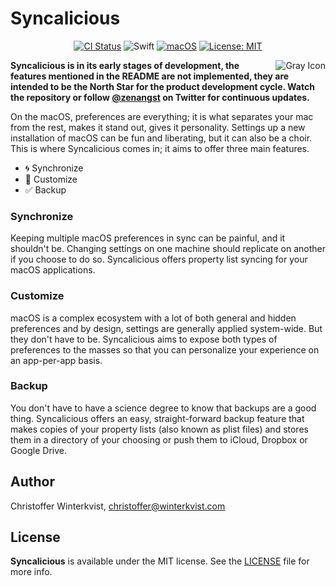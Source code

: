 # Syncalicious

<div align="center">

[![CI Status](https://travis-ci.com/zenangst/Syncalicious.svg?branch=master)](https://travis-ci.com/zenangst/Syncalicious)
![Swift](https://img.shields.io/badge/%20in-swift%204.2-orange.svg)
[![macOS](https://img.shields.io/badge/macOS-10.14-green.svg)](https://www.apple.com/macos/mojave/)
[![License: MIT](https://img.shields.io/badge/License-MIT-yellow.svg)](https://opensource.org/licenses/MIT)

</div>

<img src="https://github.com/zenangst/Syncalicious/blob/master/Resources/Assets.xcassets/AppIcon.appiconset/icon_256x256.png?raw=true" alt="Gray Icon" align="right" />

**Syncalicious is in its early stages of development, the features mentioned in the README are not implemented, they are intended to be the North Star for the product development cycle. Watch the repository or follow [@zenangst](https://twitter.com/zenangst) on Twitter for continuous updates.**

On the macOS, preferences are everything; it is what separates your mac from the rest, makes it stand out, gives it personality. Settings up a new installation of macOS can be fun and liberating, but it can also be a choir. This is where Syncalicious comes in; it aims to offer three main features.

- 🌀 Synchronize
- 🍱 Customize
- ✅ Backup

### Synchronize

Keeping multiple macOS preferences in sync can be painful, and it shouldn't be. Changing settings on one machine should replicate on another if you choose to do so. Syncalicious offers property list syncing for your macOS applications.

### Customize

macOS is a complex ecosystem with a lot of both general and hidden preferences and by design, settings are generally applied system-wide. But they don't have to be. Syncalicious aims to expose both types of preferences to the masses so that you can personalize your experience on an app-per-app basis.

### Backup

You don't have to have a science degree to know that backups are a good thing. Syncalicious offers an easy, straight-forward backup feature that makes copies of your property lists (also known as plist files) and stores them in a directory of your choosing or push them to iCloud, Dropbox or Google Drive.

## Author

Christoffer Winterkvist, christoffer@winterkvist.com

## License

**Syncalicious** is available under the MIT license. See the [LICENSE](https://github.com/zenangst/Syncalicious/blob/master/LICENSE.md) file for more info.
